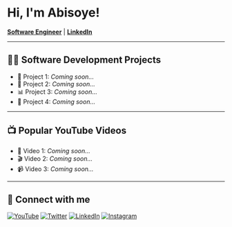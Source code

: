 # Hi, I'm Abisoye!  
[**Software Engineer**](https://github.com/theabisoyelawal) | [**LinkedIn**](https://www.linkedin.com/in/AbisoyeLawal/)

---

## 👨‍💻 Software Development Projects
- 🚀 Project 1: *Coming soon...*  
- 🔧 Project 2: *Coming soon...*  
- 📊 Project 3: *Coming soon...*  
- 🧩 Project 4: *Coming soon...*  

---

## 📺 Popular YouTube Videos
- 🎥 Video 1: *Coming soon...*  
- 🎬 Video 2: *Coming soon...*  
- 📹 Video 3: *Coming soon...*  

---

## 🤳 Connect with me
[![YouTube](https://cdn.jsdelivr.net/npm/simple-icons@v3/icons/youtube.svg)]([https://www.youtube.com/c/AbisoyeLawal](https://www.youtube.com/@AbisoyeLawal-k2e))
[![Twitter](https://cdn.jsdelivr.net/npm/simple-icons@v3/icons/twitter.svg)](https://twitter.com/thesoyelife)
[![LinkedIn](https://cdn.jsdelivr.net/npm/simple-icons@v3/icons/linkedin.svg)](https://linkedin.com/in/AbisoyeLawal)
[![Instagram](https://cdn.jsdelivr.net/npm/simple-icons@v3/icons/instagram.svg)](https://www.instagram.com/thesoyelife/)
